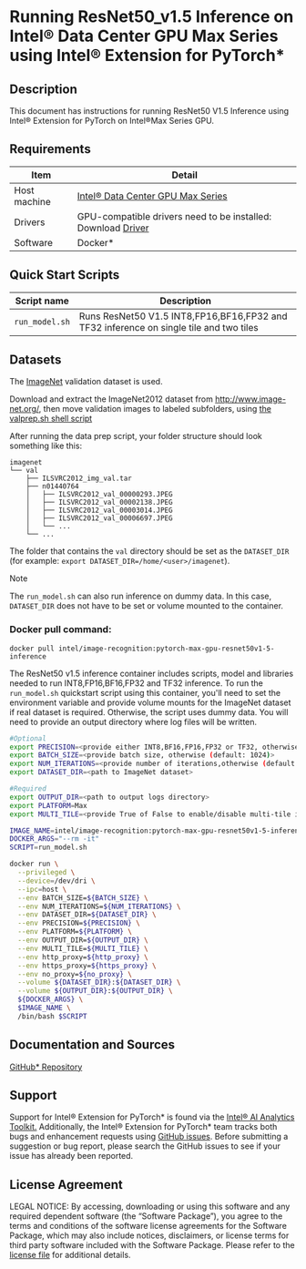 # Running ResNet50_v1.5 Inference on Intel® Data Center GPU Max Series using Intel® Extension for PyTorch*

## Description 

This document has instructions for running ResNet50 V1.5 Inference using Intel® Extension for PyTorch on Intel®Max Series GPU. 

## Requirements
| Item | Detail |
| ------ | ------- |
| Host machine  | [Intel® Data Center GPU Max Series](https://ark.intel.com/content/www/us/en/ark/products/series/232874/intel-data-center-gpu-max-series.html)  |
| Drivers | GPU-compatible drivers need to be installed: Download [Driver](https://dgpu-docs.intel.com/driver/installation.html) |
| Software | Docker* |

## Quick Start Scripts

| Script name | Description |
|-------------|-------------|
| `run_model.sh` | Runs ResNet50 V1.5 INT8,FP16,BF16,FP32 and TF32 inference on single tile and two tiles|

## Datasets

The [ImageNet](http://www.image-net.org/) validation dataset is used.

Download and extract the ImageNet2012 dataset from http://www.image-net.org/, then move validation images to labeled subfolders, using [the valprep.sh shell script](https://raw.githubusercontent.com/soumith/imagenetloader.torch/master/valprep.sh)

After running the data prep script, your folder structure should look something like this:

```
imagenet
└── val
    ├── ILSVRC2012_img_val.tar
    ├── n01440764
    │   ├── ILSVRC2012_val_00000293.JPEG
    │   ├── ILSVRC2012_val_00002138.JPEG
    │   ├── ILSVRC2012_val_00003014.JPEG
    │   ├── ILSVRC2012_val_00006697.JPEG
    │   └── ...
    └── ...
```
The folder that contains the `val` directory should be set as the
`DATASET_DIR`
(for example: `export DATASET_DIR=/home/<user>/imagenet`).

> [!NOTE]
> The `run_model.sh` can also run inference on dummy data. In this case, `DATASET_DIR` does not have to be set or volume mounted to the container. 

### Docker pull command:

```
docker pull intel/image-recognition:pytorch-max-gpu-resnet50v1-5-inference
```
The ResNet50 v1.5 inference container includes scripts, model and libraries needed to run INT8,FP16,BF16,FP32 and TF32 inference. To run the `run_model.sh` quickstart script using this container, you'll need to set the environment variable and provide volume mounts for the ImageNet dataset if real dataset is required. Otherwise, the script uses dummy data. You will need to provide an output directory where log files will be written. 

```bash
#Optional
export PRECISION=<provide either INT8,BF16,FP16,FP32 or TF32, otherwise (default: INT8)>
export BATCH_SIZE=<provide batch size, otherwise (default: 1024)>
export NUM_ITERATIONS=<provide number of iterations,otherwise (default: 500)>
export DATASET_DIR=<path to ImageNet dataset>

#Required
export OUTPUT_DIR=<path to output logs directory>
export PLATFORM=Max
export MULTI_TILE=<provide True of False to enable/disable multi-tile inference>

IMAGE_NAME=intel/image-recognition:pytorch-max-gpu-resnet50v1-5-inference
DOCKER_ARGS="--rm -it"
SCRIPT=run_model.sh

docker run \
  --privileged \
  --device=/dev/dri \
  --ipc=host \
  --env BATCH_SIZE=${BATCH_SIZE} \
  --env NUM_ITERATIONS=${NUM_ITERATIONS} \
  --env DATASET_DIR=${DATASET_DIR} \
  --env PRECISION=${PRECISION} \
  --env PLATFORM=${PLATFORM} \
  --env OUTPUT_DIR=${OUTPUT_DIR} \
  --env MULTI_TILE=${MULTI_TILE} \
  --env http_proxy=${http_proxy} \
  --env https_proxy=${https_proxy} \
  --env no_proxy=${no_proxy} \
  --volume ${DATASET_DIR}:${DATASET_DIR} \
  --volume ${OUTPUT_DIR}:${OUTPUT_DIR} \
  ${DOCKER_ARGS} \
  $IMAGE_NAME \
  /bin/bash $SCRIPT
```
## Documentation and Sources

[GitHub* Repository](https://github.com/IntelAI/models/tree/master/docker/max-gpu)

## Support
Support for Intel® Extension for PyTorch* is found via the [Intel® AI Analytics Toolkit.](https://www.intel.com/content/www/us/en/developer/tools/oneapi/ai-analytics-toolkit.html#gs.qbretz) Additionally, the Intel® Extension for PyTorch* team tracks both bugs and enhancement requests using [GitHub issues](https://github.com/intel/intel-extension-for-pytorch/issues). Before submitting a suggestion or bug report, please search the GitHub issues to see if your issue has already been reported.

## License Agreement

LEGAL NOTICE: By accessing, downloading or using this software and any required dependent software (the “Software Package”), you agree to the terms and conditions of the software license agreements for the Software Package, which may also include notices, disclaimers, or license terms for third party software included with the Software Package. Please refer to the [license file](https://github.com/IntelAI/models/tree/master/third_party) for additional details.
